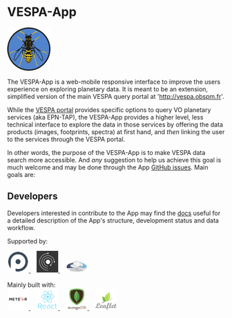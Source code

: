 # VESPA-App

<img width=100 src='docs/assets/VESPA_icon.png' />

The VESPA-App is a web-mobile responsive interface to improve the users experience on exploring planetary data. It is meant to be an extension, simplified version of the main VESPA query portal at 'http://vespa.obspm.fr'.

While the [VESPA portal] provides specific options to query VO planetary services (aka EPN-TAP),
the VESPA-App provides a higher level, less technical interface to explore the data in those services by offering the data products (images, footprints, spectra) at first hand, and _then_ linking the user to the services through the VESPA portal.

In other words, the purpose of the VESPA-App is to make VESPA data search more accessible.
And _any_ suggestion to help us achieve this goal is much welcome and may be done through the App [GitHub issues].
Main goals are:


## Developers

Developers interested in contribute to the App may find the [docs] useful for a detailed
description of the App's structure, development status and data workflow.

Supported by:
<div>
<a href='https://www.openplanetary.org'>
  <img width='50px' alt="OpenPlanetary" src='docs/assets/logos/openplanetary_logo.png' />
</a>
<img width='10px' src='docs/assets/logos/slider-transparent-placeholder.png' />
<a href='http://www.europlanet-2020-ri.eu/'>
  <img width='50px' alt="EuroPlanet" src='docs/assets/logos/europlanet_logo.jpg' />
</a>
<img width='10px' src='docs/assets/logos/slider-transparent-placeholder.png' />
<a href='https://www.ivoa.net'>
  <img width='50px' alt="IVOA" src='docs/assets/logos/ivoa_logo.png' />
</a>
</div>

<br/>
Mainly built with:
<div>
<a href='https://www.meteor.com'>
  <img width='50px' src='docs/assets/logos/meteor_logo.png' />
</a>
<img width='10px' src='docs/assets/logos/slider-transparent-placeholder.png' />
<a href='https://www.reactjs.com'>
  <img width='50px' src='docs/assets/logos/react_logo.png' />
</a>
<img width='10px' src='docs/assets/logos/slider-transparent-placeholder.png' />
<a href='https://www.mongodb.com'>
  <img width='50px' src='docs/assets/logos/mongodb_logo.png' />
</a>
<img width='10px' src='docs/assets/logos/slider-transparent-placeholder.png' />
<a href='https://www.leafletjs.com'>
  <img width='50px' src='docs/assets/logos/leaflet_logo.png' />
</a>
</div>

[vespa portal]: http://vespa.obspm.fr
[docs]: https://github.com/chbrandt/vespaapp/blob/master/docs/README.md
[github issues]: https://github.com/chbrandt/vespaapp/issues
